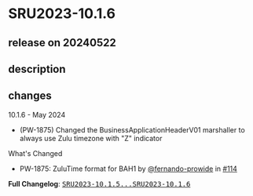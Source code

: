 # SRU2023-10.1.6

## release on 20240522

## description

## changes

10.1.6 - May 2024

* (PW-1875) Changed the BusinessApplicationHeaderV01 marshaller to always use Zulu timezone with "Z" indicator

What's Changed

* PW-1875: ZuluTime format for BAH1 by <a class="user-mention notranslate" data-hovercard-type="user" data-hovercard-url="/users/fernando-prowide/hovercard" data-octo-click="hovercard-link-click" data-octo-dimensions="link_type:self" href="https://github.com/fernando-prowide">@fernando-prowide</a> in <a class="issue-link js-issue-link" data-error-text="Failed to load title" data-id="2300661668" data-permission-text="Title is private" data-url="https://github.com/prowide/prowide-iso20022/issues/114" data-hovercard-type="pull_request" data-hovercard-url="/prowide/prowide-iso20022/pull/114/hovercard" href="https://github.com/prowide/prowide-iso20022/pull/114">#114</a>

<strong>Full Changelog</strong>: <a class="commit-link" href="https://github.com/prowide/prowide-iso20022/compare/SRU2023-10.1.5...SRU2023-10.1.6"><tt>SRU2023-10.1.5...SRU2023-10.1.6</tt></a>


